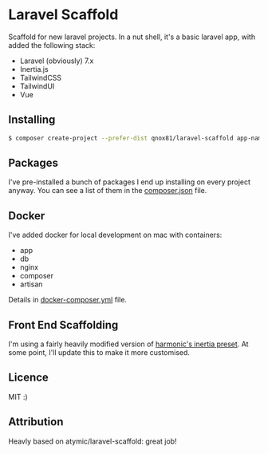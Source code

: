 # Laravel Scaffold

Scaffold for new laravel projects. In a nut shell, it's a basic laravel app, with added the following stack:

- Laravel (obviously) 7.x
- Inertia.js
- TailwindCSS
- TailwindUI
- Vue

## Installing

```bash
$ composer create-project --prefer-dist qnox81/laravel-scaffold app-name
```

## Packages

I've pre-installed a bunch of packages I end up installing on every project anyway. You can see a list of them in the
[composer.json](./composer.json) file.


## Docker

I've added docker for local development on mac with containers:
- app
- db
- nginx
- composer
- artisan

Details in [docker-composer.yml](./docker/docker-composer.yml) file.

## Front End Scaffolding

I'm using a fairly heavily modified version of [harmonic's inertia preset](https://github.com/Harmonic/laravel-preset).
At some point, I'll update this to make it more customised.

## Licence
MIT :)

## Attribution

Heavly based on atymic/laravel-scaffold: great job!
